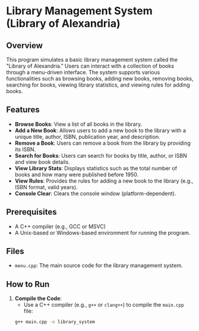 # Library Management System (Library of Alexandria)

## Overview
This program simulates a basic library management system called the "Library of Alexandria." Users can interact with a collection of books through a menu-driven interface. The system supports various functionalities such as browsing books, adding new books, removing books, searching for books, viewing library statistics, and viewing rules for adding books.

## Features
- **Browse Books**: View a list of all books in the library.
- **Add a New Book**: Allows users to add a new book to the library with a unique title, author, ISBN, publication year, and description.
- **Remove a Book**: Users can remove a book from the library by providing its ISBN.
- **Search for Books**: Users can search for books by title, author, or ISBN and view book details.
- **View Library Stats**: Displays statistics such as the total number of books and how many were published before 1950.
- **View Rules**: Provides the rules for adding a new book to the library (e.g., ISBN format, valid years).
- **Console Clear**: Clears the console window (platform-dependent).

## Prerequisites
- A C++ compiler (e.g., GCC or MSVC)
- A Unix-based or Windows-based environment for running the program.

## Files
- `menu.cpp`: The main source code for the library management system.

## How to Run

1. **Compile the Code**:
   - Use a C++ compiler (e.g., `g++` or `clang++`) to compile the `main.cpp` file:
   ```bash
   g++ main.cpp -o library_system
